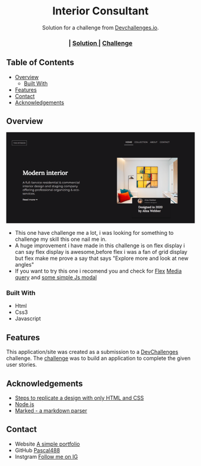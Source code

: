 <!-- Please update value in the {}  -->

<h1 align="center">Interior Consultant</h1>

<div align="center">
   Solution for a challenge from  <a href="http://devchallenges.io" target="_blank">Devchallenges.io</a>.
</div>

<div align="center">
  <h3>
    <span> | </span>
    <a href="https://dev-challenge-2.vercel.app/">
      Solution
    </a>
    <span> | </span>
    <a href="https://devchallenges.io/challenges/Jymh2b2FyebRTUljkNcb">
      Challenge
    </a>
  </h3>
</div>

<!-- TABLE OF CONTENTS -->

## Table of Contents

- [Overview](#overview)
  - [Built With](#built-with)
- [Features](#features)
- [Contact](#contact)
- [Acknowledgements](#acknowledgements)

<!-- OVERVIEW -->

## Overview

![screenshot](./Img/Devchallenge2.png)


- This one have challenge me a lot, i was looking for something to challenge my skill this one nail me in. 
- A huge improvement i have made in this challenge is on flex display i can say  flex display is awesome,before flex i was a fan of grid display but flex make me prove a say that says "Explore more and look at new angles"
- If  you want to try this one i recomend you and check for [Flex](https://www.w3schools.com/cssref/css3_pr_flex.asp) [Media query](https://www.w3schools.com/cssref/css3_pr_mediaquery.asp) and  [some simple Js modal](https://www.w3schools.com/js/js_htmldom_html.asp)

### Built With

<!-- This section should list any major frameworks that you built your project using. Here are a few examples.-->

- Html
- Css3
- Javascript


## Features

<!-- List the features of your application or follow the template. Don't share the figma file here :) -->

This application/site was created as a submission to a [DevChallenges](https://devchallenges.io/challenges) challenge. The [challenge](https://devchallenges.io/challenges/Jymh2b2FyebRTUljkNcb) was to build an application to complete the given user stories.

## Acknowledgements

<!-- This section should list any articles or add-ons/plugins that helps you to complete the project. This is optional but it will help you in the future. For exmpale -->

- [Steps to replicate a design with only HTML and CSS](https://devchallenges-blogs.web.app/how-to-replicate-design/)
- [Node.js](https://nodejs.org/)
- [Marked - a markdown parser](https://github.com/chjj/marked)

## Contact

- Website [A simple portfolio](https://pascal488.github.io/)
- GitHub [Pascal488](https://github.com/Pascal488)
- Instgram [Follow me on IG](https://www.instagram.com/paschal_maximillian/)
